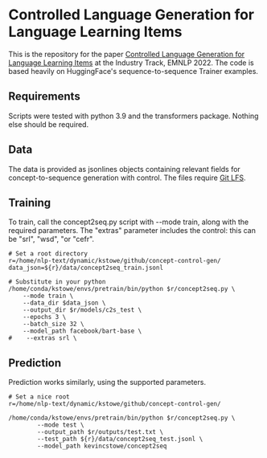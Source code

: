 # Controlled Language Generation for Language Learning Items

This is the repository for the paper <a href="https://arxiv.org/abs/2211.15731">Controlled Language Generation for Language Learning Items</a> at the Industry Track, EMNLP 2022. The code is based heavily on HuggingFace's sequence-to-sequence Trainer examples.

## Requirements
Scripts were tested with python 3.9 and the transformers package. Nothing else should be required.

## Data
The data is provided as jsonlines objects containing relevant fields for concept-to-sequence generation with control. The files require <a href="https://git-lfs.com/">Git LFS</a>.

## Training

To train, call the concept2seq.py script with --mode train, along with the required parameters. The "extras" parameter includes the control: this can be "srl", "wsd", "or "cefr".

```
# Set a root directory
r=/home/nlp-text/dynamic/kstowe/github/concept-control-gen/
data_json=${r}/data/concept2seq_train.jsonl

# Substitute in your python
/home/conda/kstowe/envs/pretrain/bin/python $r/concept2seq.py \
    --mode train \
    --data_dir $data_json \
    --output_dir $r/models/c2s_test \
    --epochs 3 \
    --batch_size 32 \
    --model_path facebook/bart-base \
#    --extras srl \
```

## Prediction

Prediction works similarly, using the supported parameters.

```
# Set a nice root
r=/home/nlp-text/dynamic/kstowe/github/concept-control-gen/

/home/conda/kstowe/envs/pretrain/bin/python $r/concept2seq.py \
        --mode test \
        --output_path $r/outputs/test.txt \
        --test_path ${r}/data/concept2seq_test.jsonl \
        --model_path kevincstowe/concept2seq
```

